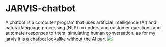 # JARVIS-chatbot

A chatbot is a computer program that uses artificial intelligence (AI) and natural language processing (NLP) to understand customer questions and automate responses to them, simulating human conversation.
as for my jarvis it is a chatbot lookalike without the AI part
<img src="https://academicfortech.files.wordpress.com/2018/03/final.png">
